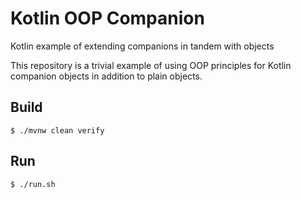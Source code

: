 # Kotlin OOP Companion

Kotlin example of extending companions in tandem with objects

This repository is a trivial example of using OOP principles for Kotlin
companion objects in addition to plain objects.

## Build

```
$ ./mvnw clean verify
```

## Run

```
$ ./run.sh
```

